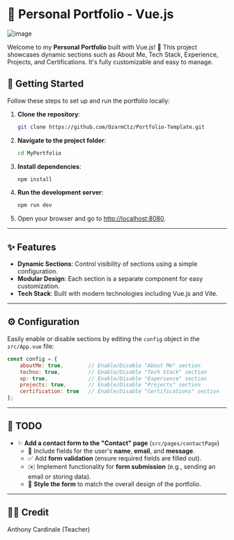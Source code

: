 # 🌟 Personal Portfolio - Vue.js

![image](https://github.com/user-attachments/assets/835e5cc5-ae22-40c6-93c2-a8004cd1ae55)


Welcome to my **Personal Portfolio** built with Vue.js! 🎨 This project showcases dynamic sections such as About Me, Tech Stack, Experience, Projects, and Certifications. It's fully customizable and easy to manage. 

## 🚀 Getting Started

Follow these steps to set up and run the portfolio locally:

1. **Clone the repository**:
    ```bash
    git clone https://github.com/OzarmCtz/Portfolio-Template.git
    ```

2. **Navigate to the project folder**:
    ```bash
    cd MyPortfolio
    ```

3. **Install dependencies**:
    ```bash
    npm install
    ```

4. **Run the development server**:
    ```bash
    npm run dev
    ```

5. Open your browser and go to [http://localhost:8080](http://localhost:8080).

---

## ✨ Features

- **Dynamic Sections**: Control visibility of sections using a simple configuration.
- **Modular Design**: Each section is a separate component for easy customization.
- **Tech Stack**: Built with modern technologies including Vue.js and Vite.

---

## ⚙️ Configuration

Easily enable or disable sections by editing the `config` object in the `src/App.vue` file:

```javascript
const config = {
    aboutMe: true,        // Enable/Disable "About Me" section
    techno: true,         // Enable/Disable "Tech Stack" section
    xp: true,             // Enable/Disable "Experience" section
    projects: true,       // Enable/Disable "Projects" section
    certification: true   // Enable/Disable "Certifications" section
};
```

---

## 🚧 TODO

- ✨ **Add a contact form to the "Contact" page** (`src/pages/contactPage`)
  - 📝 Include fields for the user's **name**, **email**, and **message**.
  - ✅ Add **form validation** (ensure required fields are filled out).
  - ✉️ Implement functionality for **form submission** (e.g., sending an email or storing data).
  - 🎨 **Style the form** to match the overall design of the portfolio.

---


## 👨‍🏫 Credit

Anthony Cardinale (Teacher) 